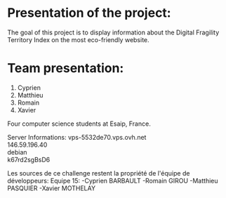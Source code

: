 # Presentation of the project:
The goal of this project is to display information about the Digital Fragility Territory Index on the most eco-friendly website. 

# Team presentation:
1. Cyprien
2. Matthieu
3. Romain
4. Xavier

Four computer science students at Esaip, France. 

Server Informations:
vps-5532de70.vps.ovh.net	
146.59.196.40	
debian	
k67rd2sgBsD6	



Les sources de ce challenge restent la propriété de l'équipe de développeurs:
Equipe 15:
-Cyprien BARBAULT
-Romain GIROU
-Matthieu PASQUIER
-Xavier MOTHELAY

